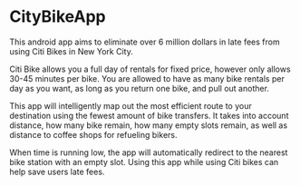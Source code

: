 # CityBikeApp
This android app aims to eliminate over 6 million dollars in late fees from using Citi Bikes in New York City. 

Citi Bike allows you a full day of rentals for fixed price, however only allows 30-45 minutes per bike. You are allowed to have as many bike rentals per day as you want, as long as you return one bike, and pull out another. 

This app will intelligently map out the most efficient route to your destination using the fewest amount of bike transfers. It takes into account distance, how many bike remain, how many empty slots remain, as well as distance to coffee shops for refueling bikers.

When time is running low, the app will automatically redirect to the nearest bike station with an empty slot. Using this app while using Citi bikes can help save users late fees.

